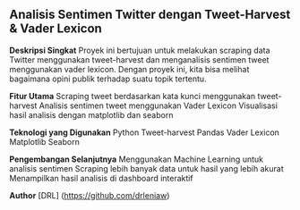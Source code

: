 ## Analisis Sentimen Twitter dengan Tweet-Harvest & Vader Lexicon

**Deskripsi Singkat**
Proyek ini bertujuan untuk melakukan scraping data Twitter menggunakan tweet-harvest dan menganalisis sentimen tweet menggunakan vader lexicon. Dengan proyek ini, kita bisa melihat bagaimana opini publik terhadap suatu topik tertentu.

**Fitur Utama**
Scraping tweet berdasarkan kata kunci menggunakan tweet-harvest
Analisis sentimen tweet menggunakan Vader Lexicon
Visualisasi hasil analisis dengan matplotlib dan seaborn

**Teknologi yang Digunakan**
Python
Tweet-harvest
Pandas
Vader Lexicon
Matplotlib
Seaborn

**Pengembangan Selanjutnya**
Menggunakan Machine Learning untuk analisis sentimen
Scraping lebih banyak data untuk hasil yang lebih akurat
Menampilkan hasil analisis di dashboard interaktif

**Author**
[DRL] (https://github.com/drleniaw)
